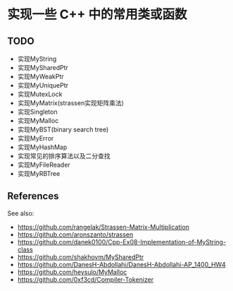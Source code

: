 # 实现一些 C++ 中的常用类或函数

## TODO

- 实现MyString
- 实现MySharedPtr
- 实现MyWeakPtr
- 实现MyUniquePtr
- 实现MutexLock
- 实现MyMatrix(strassen实现矩阵乘法)
- 实现Singleton
- 实现MyMalloc
- 实现MyBST(binary search tree)
- 实现MyError
- 实现MyHashMap
- 实现常见的排序算法以及二分查找
- 实现MyFileReader
- 实现MyRBTree

## References

See also:

- https://github.com/rangelak/Strassen-Matrix-Multiplication
- https://github.com/aronszanto/strassen
- https://github.com/danek0100/Cpp-Ex08-Implementation-of-MyString-class
- https://github.com/shakhovm/MySharedPtr
- https://github.com/DanesH-Abdollahi/DanesH-Abdollahi-AP_1400_HW4
- https://github.com/heysulo/MyMalloc
- https://github.com/0xf3cd/Compiler-Tokenizer

